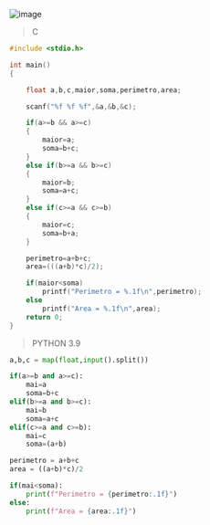 ![image](https://github.com/lufffe/Beecrowd/assets/90646635/d363857b-122c-4856-aafe-314db80ba8d0)

>C
```C
#include <stdio.h>

int main()
{

	float a,b,c,maior,soma,perimetro,area;

	scanf("%f %f %f",&a,&b,&c);

	if(a>=b && a>=c)
	{
		maior=a;
		soma=b+c;
	}
	else if(b>=a && b>=c)
	{
		maior=b;
		soma=a+c;
	}
	else if(c>=a && c>=b)
	{
		maior=c;
		soma=b+a;
	}

	perimetro=a+b+c;
	area=(((a+b)*c)/2);

	if(maior<soma)
		printf("Perimetro = %.1f\n",perimetro);
	else
		printf("Area = %.1f\n",area);
	return 0;
}
```

>PYTHON 3.9 
```Python 3.9
a,b,c = map(float,input().split())

if(a>=b and a>=c):
	mai=a
	soma=b+c
elif(b>=a and b>=c):
	mai=b
	soma=a+c
elif(c>=a and c>=b):
	mai=c
	soma=(a+b)

perimetro = a+b+c
area = ((a+b)*c)/2

if(mai<soma):
	print(f"Perimetro = {perimetro:.1f}")
else:
	print(f"Area = {area:.1f}")
```
